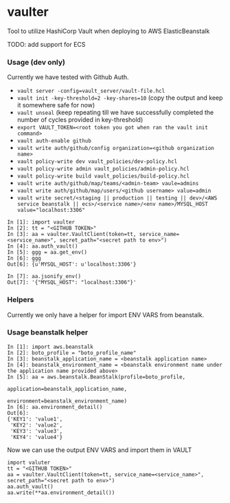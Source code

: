 # vaulter

Tool to utilize HashiCorp Vault when deploying to AWS ElasticBeanstalk 

TODO: add support for ECS


### Usage (dev only)

Currently we have tested with Github Auth.

- ```vault server -config=vault_server/vault-file.hcl```
- ```vault init -key-threshold=2 -key-shares=10``` (copy the output and keep it somewhere safe for now)
- ```vault unseal``` (keep repeating till we have successfully completed the number of cycles provided in key-threshold)
- ```export VAULT_TOKEN=<root token you got when ran the vault init command>```
- ```vault auth-enable github```
- ```vault write auth/github/config organization=<github organization name>```
- ```vault policy-write dev vault_policies/dev-policy.hcl```
- ```vault policy-write admin vault_policies/admin-policy.hcl```
- ```vault policy-write build vault_policies/build-policy.hcl```
- ```vault write auth/github/map/teams/<admin-team> vaule=admins```
- ```vault write auth/github/map/users/<github username> value=admin```
- ```vault write secret/<staging || production || testing || dev>/<AWS service beanstalk || ecs>/<service name>/<env name>/MYSQL_HOST value="localhost:3306"```


```aidl
In [1]: import vaulter
In [2]: tt = "<GITHUB TOKEN>"
In [3]: aa = vaulter.VaultClient(token=tt, service_name=<service_name>", secret_path="<secret path to env>")
In [4]: aa.auth_vault()
In [5]: ggg = aa.get_env()
In [6]: ggg
Out[6]: {u'MYSQL_HOST': u'localhost:3306'}

In [7]: aa.jsonify_env()
Out[7]: '{"MYSQL_HOST": "localhost:3306"}' 
```


### Helpers

Currently we only have a helper for import ENV VARS from beanstalk.

### Usage beanstalk helper

```aidl
In [1]: import aws.beanstalk
In [2]: boto_profile = "boto_profile_name"
In [3]: beanstalk_application_name = <beanstalk application name>
In [4]: beanstalk_environment_name = <beanstalk environment name under the application name provided above>
In [5]: aa = aws.beanstalk.BeanStalk(profile=boto_profile, 
                                     application=beanstalk_application_name, 
                                     environment=beanstalk_environment_name)
In [6]: aa.environment_detail()
Out[6]: 
{'KEY1': 'value1',
 'KEY2': 'value2',
 'KEY3': 'value3',
 'KEY4': 'value4'}

```

Now we can use the output ENV VARS and import them in VAULT 
```
import valuter
tt = "<GITHUB TOKEN>"
aa = vaulter.VaultClient(token=tt, service_name=<service_name>", secret_path="<secret path to env>")
aa.auth_vault()
aa.write(**aa.environment_detail())
```
